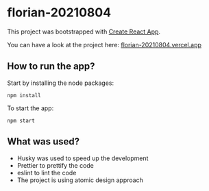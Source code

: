 # florian-20210804

This project was bootstrapped with [Create React App](https://github.com/facebook/create-react-app).

You can have a look at the project here: [florian-20210804.vercel.app](https://florian-20210804.vercel.app/)

## How to run the app?

Start by installing the node packages:

```
npm install
```

To start the app:

```
npm start
```

## What was used?

- Husky was used to speed up the development
- Prettier to prettify the code
- eslint to lint the code
- The project is using atomic design approach
